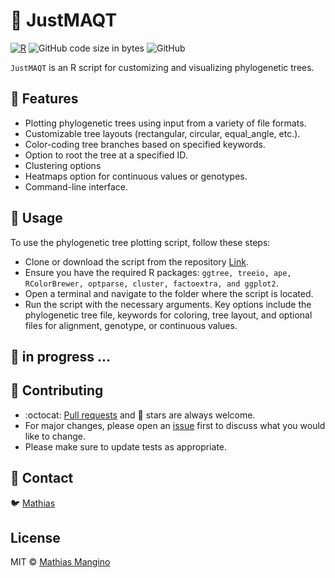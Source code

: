 # :tanabata_tree: JustMAQT

[![R](https://img.shields.io/badge/R-276DC3?style=for-the-badge&logo=R&logoColor=white&labelColor=101010)](https://www.r-project.org/about.html)
![GitHub code size in bytes](https://img.shields.io/github/languages/code-size/mathiashole/JustMAQT?style=for-the-badge&labelColor=101010&color=white)
![GitHub](https://img.shields.io/github/license/mathiashole/GScissors?color=%23179287&style=for-the-badge&logoColor=white&labelColor=101010)

`JustMAQT` is an R script for customizing and visualizing phylogenetic trees.

## :book: Features

-   Plotting phylogenetic trees using input from a variety of file formats.
-   Customizable tree layouts (rectangular, circular, equal_angle, etc.).
-   Color-coding tree branches based on specified keywords.
-   Option to root the tree at a specified ID.
-   Clustering options 
-   Heatmaps option for continuous values or genotypes.
-   Command-line interface.

## :hammer: Usage

To use the phylogenetic tree plotting script, follow these steps:

-   Clone or download the script from the repository [Link](https://github.com/mathiashole/JustMAQT).
-   Ensure you have the required R packages: `ggtree, treeio, ape, RColorBrewer, optparse, cluster, factoextra, and ggplot2`.
-   Open a terminal and navigate to the folder where the script is located.
-   Run the script with the necessary arguments. Key options include the phylogenetic tree file, keywords for coloring, tree layout, and optional files for alignment, genotype, or continuous values.

## :hammer: in progress ...


## :sparkling_heart: Contributing

- :octocat: [Pull requests](https://github.com/mathiashole/JustMAQT/pulls) and :star2: stars are always welcome.
- For major changes, please open an [issue](https://github.com/mathiashole/JustMAQT/issues) first to discuss what you would like to change.
- Please make sure to update tests as appropriate.

## :mega: Contact

:bird: [Mathias](https://twitter.com/joaquinmangino)

## License
MIT &copy; [Mathias Mangino](https://github.com/mathiashole)